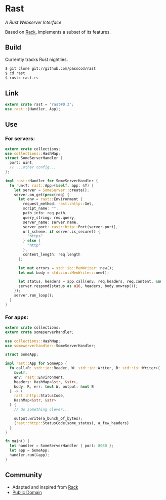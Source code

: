 Rast
====

_A Rust Webserver Interface_

Based on [Rack](https://rack.github.io/), implements a subset of its features.

## Build

Currently tracks Rust nightlies.

```bash
$ git clone git://github.com/passcod/rast
$ cd rast
$ rustc rast.rs
```

## Link

```rust
extern crate rast = "rast#0.3";
use rast::{Handler, App};
```

## Use

### For servers:

```rust
extern crate collections;
use collections::HashMap;
struct SomeServerHandler {
  port: uint,
  // ...other config...
};

impl rast::Handler for SomeServerHandler {
  fn run<T: rast::App>(&self, app: &T) {
    let server = SomeServer::create();
    server.on_get(proc(req) {
      let env = rast::Environment {
        request_method: rast::http::Get,
        script_name: "",
        path_info: req.path,
        query_string: req.query,
        server_name: server.name,
        server_port: rast::http::Port(server.port),
        url_scheme: if server.is_secure() {
          "https"
        } else {
          "http"
        },
        content_length: req.length
      };

      let mut errors = std::io::MemWriter::new();
      let mut body = std::io::MemWriter::new();

      let status, headers = app.call(env, req.headers, req.content, &mut errors, &mut body);
      server.respond(status as u16, headers, body.unwrap());
    });
    server.run_loop();
  }
}
```

### For apps:

```rust
extern crate collections;
extern crate someserverhandler;

use collections::HashMap;
use somewerverhandler::SomeServerHandler;

struct SomeApp;

impl rast::App for SomeApp {
  fn call<R: std::io::Reader, W: std::io::Writer, B: std::io::Writer>(
    &self,
    env: rast::Environment,
    headers: HashMap<&str, &str>,
    body: R, err: &mut W, output: &mut B
  ) -> (
    rast::http::StatusCode,
    HashMap<&str, &str>
  ) {
    // do something clever...

    output.write(a_bunch_of_bytes);
    (rast::http::StatusCode(some_status), a_few_headers)
  }
}

fn main() {
  let handler = SomeServerHandler { port: 8080 };
  let app = SomeApp;
  handler.run(&app);
}
```

## Community

- Adapted and inspired from [Rack](https://rack.github.io)
- [Public Domain](https://passcod.name/PUBLIC.txt)
